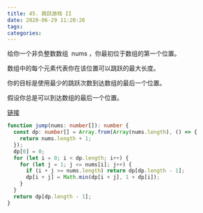 ```yaml
---
title: 45. 跳跃游戏 II
date: 2020-06-29 11:20:26
tags:
categories:
---
```


给你一个非负整数数组  nums ，你最初位于数组的第一个位置。

数组中的每个元素代表你在该位置可以跳跃的最大长度。

你的目标是使用最少的跳跃次数到达数组的最后一个位置。

假设你总是可以到达数组的最后一个位置。

[链接](https://leetcode-cn.com/problems/jump-game-ii)

```ts
function jump(nums: number[]): number {
  const dp: number[] = Array.from(Array(nums.length), () => {
    return nums.length + 1;
  });
  dp[0] = 0;
  for (let i = 0; i < dp.length; i++) {
    for (let j = 1; j <= nums[i]; j++) {
      if (i + j >= nums.length) return dp[dp.length - 1];
      dp[i + j] = Math.min(dp[i + j], 1 + dp[i]);
    }
  }
  return dp[dp.length - 1];
}
```
